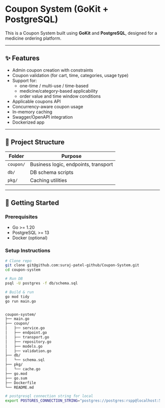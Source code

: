 # Coupon System (GoKit + PostgreSQL)

This is a Coupon System built using **GoKit** and **PostgreSQL**, designed for a medicine ordering platform.

---

## ✨ Features

- Admin coupon creation with constraints
- Coupon validation (for cart, time, categories, usage type)
- Support for:
  - one-time / multi-use / time-based
  - medicine/category-based applicability
  - order value and time window conditions
- Applicable coupons API
- Concurrency-aware coupon usage
- In-memory caching
- Swagger/OpenAPI integration
- Dockerized app

---

## 📁 Project Structure

| Folder        | Purpose                              |
| ------------- | ------------------------------------ |
| `coupon/`     | Business logic, endpoints, transport |
| `db/`         | DB schema scripts                    |
| `pkg/`        | Caching utilities                    |

---

## 🚀 Getting Started

### Prerequisites
- Go >= 1.20
- PostgreSQL >= 13
- Docker (optional)

### Setup Instructions

```bash
# Clone repo
git clone git@github.com:suraj-patel-github/Coupon-System.git
cd coupon-system

# Run DB
psql -U postgres -f db/schema.sql

# Build & run
go mod tidy
go run main.go


coupon-system/
├── main.go
├── coupon/
│   ├── service.go
│   ├── endpoint.go
│   ├── transport.go
│   ├── repository.go
│   ├── models.go
│   ├── validation.go
├── db/
│   └── schema.sql
├── pkg/
│   └── cache.go
├── go.mod
├── go.sum
├── Dockerfile
└── README.md

# postgresql connection string for local
export POSTGRES_CONNECTION_STRING="postgres://postgres:rspp@localhost:5432/coupon?sslmode=disable"

